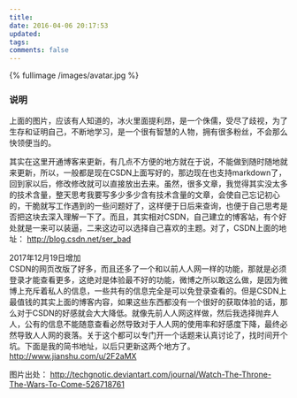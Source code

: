 ```yaml
---
title:
date: 2016-04-06 20:17:53
updated:
tags:
comments: false
---
```

{% fullimage /images/avatar.jpg %}
 
### 说明
上面的图片，应该有人知道的，冰火里面提利昂，是一个侏儒，受尽了歧视，为了生存和证明自己，不断地学习，是一个很有智慧的人物，拥有很多粉丝，不会那么快领便当的。

其实在这里开通博客来更新，有几点不方便的地方就在于说，不能做到随时随地就来更新，所以，一般都是现在CSDN上面写好的，那边现在也支持markdown了，回到家以后，修改修改就可以直接放出去来。虽然，很多文章，我觉得其实没太多的技术含量，整天思考我要写多少多少含有技术含量的文章，会使自己忘记初心的，干脆就写工作遇到的一些问题好了，这样便于日后来查询，也便于自己思考是否把这块去深入理解一下了。而且，其实相对CSDN，自己建立的博客站，有个好处就是一来可以装逼，二来这边可以选择自己喜欢的主题。对了，CSDN上面的地址：
<http://blog.csdn.net/ser_bad>

2017年12月19日增加  </br>
CSDN的网页改版了好多，而且还多了一个和以前人人网一样的功能，那就是必须登录才能查看更多，这绝对是体验最不好的功能，微博之所以敢这么做，是因为微博上充斥着私人的信息，一些共有的信息完全是可以免登录查看的。但是CSDN上最值钱的其实上面的博客内容，如果这些东西都没有一个很好的获取体验的话，那么对于CSDN的好感就会大大降低。就像先前人人网这样做，然后我选择抛弃人人，公有的信息不能随意查看必然导致对于人人网的使用率和好感度下降，最终必然导致人人网的衰落。关于这个都可以专门开一个话题来认真讨论了，找时间开个坑。下面是我的简书地址，以后只更新这两个地方了。
<http://www.jianshu.com/u/2F2aMX>

图片出处：
<http://techgnotic.deviantart.com/journal/Watch-The-Throne-The-Wars-To-Come-526718761>
